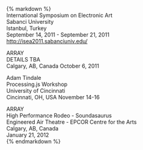 {% markdown %}  
International Symposium on Electronic Art  
Sabanci University  
Istanbul, Turkey  
September 14, 2011 - September  21, 2011  
<http://isea2011.sabanciuniv.edu/>  
   
ARRAY  
DETAILS TBA  
Calgary, AB, Canada
October 6, 2011  
   
Adam Tindale  
Processing.js Workshop  
University of Cincinnati   
Cincinnati, OH, USA
November 14-16  

ARRAY  
High Performance Rodeo - Soundasaurus  
Engineered Air Theatre - EPCOR Centre for the Arts  
Calgary, AB, Canada  
January 21, 2012  
{% endmarkdown %}  

